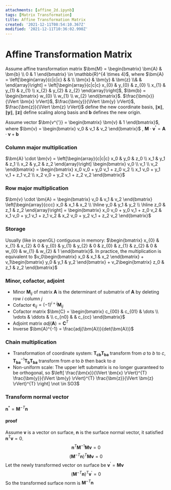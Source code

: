```yaml
---
attachments: [affine_2d.ipynb]
tags: [Matrix Transformation]
title: Affine Transformation Matrix
created: '2021-12-11T08:54:10.367Z'
modified: '2021-12-11T10:36:02.990Z'
---
```


# Affine Transformation Matrix

Assume affine transformation matrix $\bm{M} = \begin{bmatrix} \bm{A} & \bm{b} \\ 0 & 1 \end{bmatrix} \in \mathbb{R}^{4 \times 4}$, where $\bm{A} = \left[\begin{array}{c|c|c} &  &  \\ \bm{x} & \bm{y} & \bm{z} \\&  & \end{array}\right] = \left[\begin{array}{c|c|c} x_{0} & y_{0} & z_{0} \\ x_{1} & y_{1} & z_{1} \\ x_{2} & y_{2} & z_{2} \end{array}\right]$, $\bm{b} = \begin{bmatrix} w_{0} \\ w_{1} \\ w_{2}  \end{bmatrix}$. 
$\frac{\bm{x}}{\lVert \bm{x} \rVert}$, $\frac{\bm{y}}{\lVert \bm{y} \rVert}$, $\frac{\bm{z}}{\lVert \bm{z} \rVert}$ define the new coordinate basis, $\lVert \bm{x} \rVert$, $\lVert \bm{y} \rVert$, $\lVert \bm{z} \rVert$ define scaling along basis and $\bm{b}$ defines the new origin.

Assume vector $\bm{v^{'}} = \begin{bmatrix} \bm{v} & 1 \end{bmatrix}$, where $\bm{v} = \begin{bmatrix} v_0 & v_1 & v_2 \end{bmatrix}$ , $\bm{M} \cdot \bm{v^{'}} = \bm{A} \cdot \bm{v} + \bm{b}$
### Column major multiplication
$\bm{A} \cdot \bm{v} = \left[\begin{array}{c|c|c} x_0 & y_0 & z_0 \\ x_1 & y_1 & z_1 \\ x_2 & y_2 & z_2 \end{array}\right] \begin{bmatrix} v_0 \\ v_1 \\ v_2 \end{bmatrix} = \begin{bmatrix} x_0 v_0 + y_0 v_1 + z_0 v_2 \\ x_1 v_0 + y_1 v_1 + z_1 v_2 \\ x_2 v_0 + y_2 v_1 + z_2 v_2 \end{bmatrix}$

### Row major multiplication
$\bm{v} \cdot \bm{A} = \begin{bmatrix} v_0 & v_1 & v_2 \end{bmatrix} \left[\begin{array}{ccc} x_0 & x_1 & x_2 \\ \hline y_0 & y_1 & y_2 \\ \hline z_0 & z_1 & z_2 \end{array}\right] = \begin{bmatrix} x_0 v_0 + y_0 v_1 + z_0 v_2 & x_1 v_0 + y_1 v_1 + z_1 v_2 & x_2 v_0 + y_2 v_1 + z_2 v_2 \end{bmatrix}$

### Storage
Usually (like in openGL) contiguous in memory: $\begin{bmatrix} x_{0} & x_{1} & x_{2} & 0 & y_{0} & y_{1} & y_{2} & 0 & z_{0} & z_{1} & z_{2} & 0 & w_{0} & w_{1} & w_{2} & 1 \end{bmatrix}$. In practice, the multiplication is equivalent to $v_0\begin{bmatrix} x_0 & x_1 & x_2 \end{bmatrix} + v_1\begin{bmatrix} y_0 & y_1 & y_2 \end{bmatrix} + v_2\begin{bmatrix} z_0 & z_1 & z_2 \end{bmatrix}$

### Minor, cofactor, adjoint
- Minor $\bm{M}_{ij}$ of matrix $\bm{A}$ is the determinant of submatrix of $\bm{A}$ by deleting row $i$ column $j$
- Cofactor $\bm{c}_{ij} = {(-1)}^{i+j}\bm{M}_{ij}$
- Cofactor matrix $\bm{C} = \begin{bmatrix} c_{00} & c_{01} & \dots \\ \vdots & \ddots & \\ c_{n0} & & c_{cc} \end{bmatrix}$
- Adjoint matrix $adj(\bm{A}) = \bm{C}^{T}$
- Inverse $\bm{A}^{-1} = \frac{adj(\bm{A})}{det(\bm{A})}$

### Chain multiplication
- Transformation of coordinate system: $\bm{T_{cb}} \bm{T_{ba}}$ transform from $a$ to $b$ to $c$, $\bm{{T_{ba}}}^{-1}\bm{T_{b}}\bm{T_{ba}}$ transform from $a$ to $b$ then back to $a$
- Non-uniform scale: The upper left submatrix is no longer guaranteed to be orthogonal, so $\left[ \frac{\bm{x}}{\lVert \bm{x} \rVert}^{T} \frac{\bm{y}}{\lVert \bm{y} \rVert}^{T} \frac{\bm{z}}{\lVert \bm{z} \rVert}^{T} \right] \not \in SO3$

### Transform normal vector
$\bm{n}^{*} = \bm{M}^{-T} \bm{n}$
#### proof
Assume $\bm{v}$ is a vector on surface, $\bm{n}$ is the surface normal vector, it satisfied $\bm{n}^{T} \bm{v} = 0$.
$$\bm{n}^{T} \bm{M}^{-1} \bm{M} \bm{v} = 0$$
$$(\bm{M}^{-T} \bm{n})^{T} \bm{M} \bm{v} = 0$$
Let the newly transformed vector on surface be $\bm{v}^{'} = \bm{M} \bm{v}$
$$(\bm{M}^{-T} \bm{n})^{T} \bm{v}^{'} = 0$$
So the transformed surface norm is $\bm{M}^{-T} \bm{n}$
